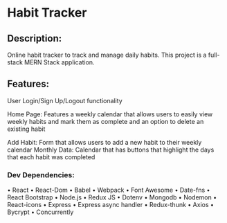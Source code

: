 # Habit Tracker 

## Description: 

Online habit tracker to track and manage daily habits. This project is a full-stack MERN Stack application. 


## Features:

User Login/Sign Up/Logout functionality 

Home Page: Features a weekly calendar that allows users to easily view weekly habits and mark them as complete and an option to delete an existing habit 

Add Habit: Form that allows users to add a new habit to their weekly calendar 
Monthly Data: Calendar that has buttons that highlight the days that each habit was completed  


### Dev Dependencies:
•	React
•	React-Dom
•	Babel 
•	Webpack
•	Font Awesome 
•	Date-fns 
•	React Bootstrap 
•	Node.js 
•	Redux JS
•	Dotenv
•	Mongodb 
•	Nodemon 
•	React-icons
•	Express 
•	Express async handler 
•	Redux-thunk
•	Axios 
•	Bycrypt 
•	Concurrently 

